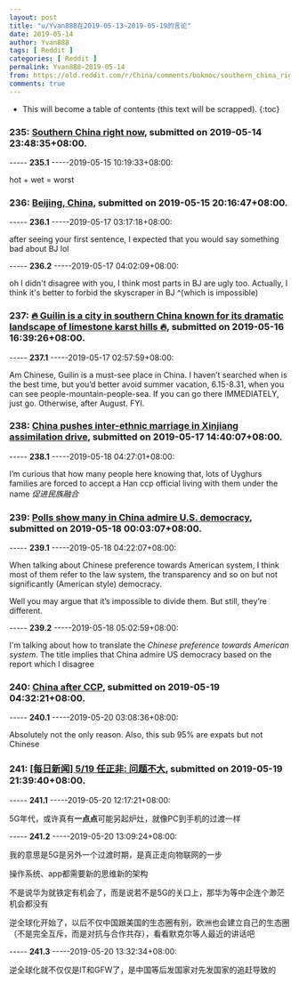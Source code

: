 ```yaml
---
layout: post
title: "u/Yvan888在2019-05-13~2019-05-19的言论"
date: 2019-05-14
author: Yvan888
tags: [ Reddit ]
categories: [ Reddit ]
permalink: Yvan888-2019-05-14
from: https://old.reddit.com/r/China/comments/bokmoc/southern_china_right_now/
comments: true
---
```


* This will become a table of contents (this text will be scrapped).
{:toc}

### 235: [Southern China right now](https://old.reddit.com/r/China/comments/bokmoc/southern_china_right_now/), submitted on 2019-05-14 23:48:35+08:00.

----- __235.1__ -----2019-05-15 10:19:33+08:00:

hot + wet = worst

### 236: [Beijing, China](https://old.reddit.com/r/CityPorn/comments/box7ng/beijing_china/), submitted on 2019-05-15 20:16:47+08:00.

----- __236.1__ -----2019-05-17 03:17:18+08:00:

after seeing your first sentence, I expected that you would say something bad about BJ lol

----- __236.2__ -----2019-05-17 04:02:09+08:00:

oh I didn't disagree with you, I think most parts in BJ are ugly too. Actually, I think it's better to forbid the skyscraper in BJ ^(which is impossible)

### 237: [🔥 Guilin is a city in southern China known for its dramatic landscape of limestone karst hills 🔥](https://old.reddit.com/r/NatureIsFuckingLit/comments/bpa2e1/guilin_is_a_city_in_southern_china_known_for_its/), submitted on 2019-05-16 16:39:26+08:00.

----- __237.1__ -----2019-05-17 02:57:59+08:00:

Am Chinese, Guilin is a must-see place in China. I haven’t searched when is the best time, but you’d better avoid summer vacation, 6.15-8.31, when you can see people-mountain-people-sea. If you can go there IMMEDIATELY, just go. Otherwise, after August. FYI.

### 238: [China pushes inter-ethnic marriage in Xinjiang assimilation drive](https://old.reddit.com/r/China/comments/bpntzk/china_pushes_interethnic_marriage_in_xinjiang/), submitted on 2019-05-17 14:40:07+08:00.

----- __238.1__ -----2019-05-18 04:27:01+08:00:

I’m curious that how many people here knowing that, lots of Uyghurs families are forced to accept a Han ccp official living with them under the name *促进民族融合*

### 239: [Polls show many in China admire U.S. democracy](https://old.reddit.com/r/China/comments/bpt3rs/polls_show_many_in_china_admire_us_democracy/), submitted on 2019-05-18 00:03:07+08:00.

----- __239.1__ -----2019-05-18 04:22:07+08:00:

When talking about Chinese preference towards American system, I think most of them refer to the law system, the transparency and so on but not significantly (American style) democracy. 

Well you may argue that it’s impossible to divide them. But still, they’re different.

----- __239.2__ -----2019-05-18 05:02:59+08:00:

I'm talking about how to translate the *Chinese preference towards American system*. The title implies that China admire US democracy based on the report which I disagree

### 240: [China after CCP](https://old.reddit.com/r/China/comments/bq8gtp/china_after_ccp/), submitted on 2019-05-19 04:32:21+08:00.

----- __240.1__ -----2019-05-20 03:08:36+08:00:

Absolutely not the only reason. Also, this sub 95% are expats but not Chinese

### 241: [[每日新闻] 5/19 任正非: 问题不大](https://old.reddit.com/r/China_irl/comments/bqh1th/每日新闻_519_任正非_问题不大/), submitted on 2019-05-19 21:39:40+08:00.

----- __241.1__ -----2019-05-20 12:17:21+08:00:

5G年代，或许真有**一点点**可能另起炉灶，就像PC到手机的过渡一样

----- __241.2__ -----2019-05-20 13:09:24+08:00:

我的意思是5G是另外一个过渡时期，是真正走向物联网的一步

操作系统、app都需要新的思维新的架构

不是说华为就铁定有机会了，而是说若不是5G的关口上，那华为等中企连个渺茫机会都没有

逆全球化开始了，以后不仅中国跟美国的生态圈有别，欧洲也会建立自己的生态圈（不是完全互斥，而是对抗与合作共存），看看默克尔等人最近的讲话吧

----- __241.3__ -----2019-05-20 13:32:34+08:00:

逆全球化就不仅仅是IT和GFW了，是中国等后发国家对先发国家的追赶导致的

